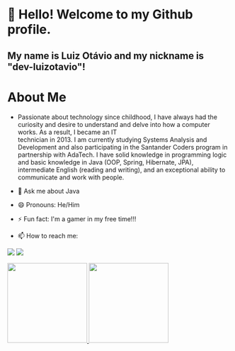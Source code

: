 # 👋 Hello! Welcome to my Github profile.
## My name is Luiz Otávio and my nickname is "dev-luizotavio"!

# About Me
- Passionate about technology since childhood, I have always had the curiosity and desire to understand and delve into how a computer works. As a result, I became an IT     
  technician in 2013. I am currently studying Systems Analysis and Development and also participating in the Santander Coders program in partnership with AdaTech.
  I have solid knowledge in programming logic and basic knowledge in Java (OOP, Spring, Hibernate, JPA), intermediate English (reading and writing), and an exceptional ability 
  to communicate and work with people.

- 💬 Ask me about Java
- 😄 Pronouns: He/Him
- ⚡ Fun fact: I'm a gamer in my free time!!!
- 📫 How to reach me:
<div>

<a href = "mailto:dev.luizotavio@gmail.com"><img loading="lazy" src="https://img.shields.io/badge/Gmail-D14836?style=for-the-badge&logo=gmail&logoColor=white" target="_blank"></a>
<a href="www.linkedin.com/in/dev-luiz-otavio" target="_blank"><img loading="lazy" src="https://img.shields.io/badge/-LinkedIn-%230077B5?style=for-the-badge&logo=linkedin&logoColor=white" target="_blank"></a>   
</div>

<div>
<a href="https://github.com/dev-luizotavio">
<img loading="lazy" height="180em" src="https://github-readme-stats.vercel.app/api/top-langs/?username=dev-luizotavio&layout=compact&langs_count=7&theme=dracula"/>
<img loading="lazy" height="180em" src="https://github-readme-stats.vercel.app/api?username=dev-luizotavio&show_icons=true&theme=dracula&include_all_commits=true&count_private=true"/>
</div>

